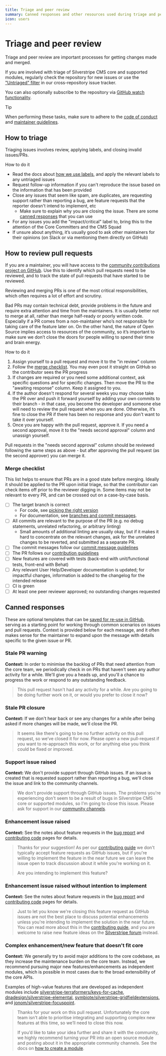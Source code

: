 ```yaml
---
title: Triage and peer review
summary: Canned responses and other resources used during triage and peer review
icon: users
---
```


# Triage and peer review

Triage and peer review are important processes for getting changes made and merged.

If you are involved with triage of Silverstripe CMS core and supported modules, regularly check the repository for new issues or use the ["Untriaged" filter](https://elvis.silverstripe.org/?mode=untriaged) in our cross-repository issue tracker.

You can also optionally subscribe to the repository via [GitHub watch functionality](https://docs.github.com/en/account-and-profile/managing-subscriptions-and-notifications-on-github/setting-up-notifications/configuring-notifications#configuring-your-watch-settings-for-an-individual-repository).

> [!TIP]
> When performing these tasks, make sure to adhere to the [code of conduct](/project_governance/code_of_conduct/) and [maintainer guidelines](/project_governance/maintainer_guidelines/#guidelines).

## How to triage

Triaging issues involves review, applying labels, and closing invalid issues/PRs.

How to do it

- Read the docs about [how we use labels](./issues_and_bugs/#labels), and apply the relevant labels to any untriaged issues
- Request follow-up information if you can't reproduce the issue based on the information that has been provided
- Close any issues that seem like spam, are duplicates, are requesting support rather than reporting a bug, are feature requests that the reporter doesn't intend to implement, etc
  - Make sure to explain why you are closing the issue. There are some [canned responses](#canned-responses) that you can use
- For any issues you add the "impact/critical" label to, bring this to the attention of the Core Committers and the CMS Squad
- If unsure about anything, it’s usually good to ask other maintainers for their opinions (on Slack or via mentioning them directly on GitHub)

## How to review pull requests

If you are a maintainer, you will have access to the [community contributions project on GitHub](https://github.com/orgs/silverstripe/projects/4). Use this to identify which pull requests need to be reviewed, and to track the state of pull requests that have started to be reviewed.

Reviewing and merging PRs is one of the most critical responsibilities, which often requires a lot of effort and scrutiny.

Bad PRs may contain technical debt, provide problems in the future and require extra attention and time from the maintainers. It is usually better not to merge at all, rather than merge half-ready or poorly written code. Especially if a PR comes from a non-maintainer who’s not responsible for taking care of the feature later on. On the other hand, the nature of Open Source implies access to resources of the community, so it’s important to make sure we don’t close the doors for people willing to spend their time and brain energy.

How to do it

1. Assign yourself to a pull request and move it to the "in review" column
1. Follow the [merge checklist](#merge-checklist). You may even post it straight on GitHub so the contributor sees the PR progress
1. If changes are required or you need some additional context, ask specific questions and for specific changes. Then move the PR to the "awaiting response" column. Keep it assigned to you.
1. If the author doesn't respond for several weeks you may choose take the PR over and push it forward yourself by adding your own commits to their branch - in that case, you become the developer and someone else will need to review the pull request when you are done. Otherwise, it’s fine to close the PR if there has been no response and you don't want to take it over yourself.
1. Once you are happy with the pull request, approve it. If you need a second approval, move it to the "needs second approval" column and unassign yourself.

Pull requests in the "needs second approval" column should be reviewed following the same steps as above - but after approving the pull request (as the second approver) you can merge it.

### Merge checklist

This list helps to ensure that PRs are in a good state before merging. Ideally it should be applied to the PR upon
initial triage, so that the contributor can check items off prior to the reviewer digging in. Some items may not be
relevant to every PR, and can be crossed out on a case-by-case basis.

- [ ] The target branch is correct
  - For code, see [picking the right version](./code/#picking-the-right-version)
  - For documentation, see [branches and commit messages](./documentation#branches-and-commit-messages).
- [ ] All commits are relevant to the purpose of the PR (e.g. no debug statements, unrelated refactoring, or arbitrary linting)
  - Small amounts of additional linting are usually okay, but if it makes it hard to concentrate on the relevant
    changes, ask for the unrelated changes to be reverted, and submitted as a separate PR.
- [ ] The commit messages follow our [commit message guidelines](./code/#commit-messages)
- [ ] The PR follows our [contribution guidelines](./code/)
- [ ] New features are covered with tests (back-end with unit/functional tests, front-end with Behat)
- [ ] Any relevant User Help/Developer documentation is updated; for impactful changes, information is added to the
  changelog for the intended release
- [ ] CI is green
- [ ] At least one peer reviewer approved; no outstanding changes requested

## Canned responses

These are optional templates that can be [saved for re-use in GitHub](https://docs.github.com/en/github/writing-on-github/working-with-saved-replies),
serving as a starting point for working through common scenarios on issues and pull requests. Context is provided
below for each message, and it often makes sense for the maintainer to
expand upon the message with details specific to the given issue or PR.

### Stale PR warning

**Context:** In order to minimise the backlog of PRs that need attention from the core team, we periodically check in
on PRs that haven't seen any author activity for a while. We'll give you a heads up, and you'll a chance to
progress the work or respond to any outstanding feedback.

> This pull request hasn't had any activity for a while. Are you going to be doing further work on it, or would you
> prefer to close it now?

### Stale PR closure

**Context:** If we don't hear back or see any changes for a while after being asked if more changes will be made, we'll close the PR.

> It seems like there's going to be no further activity on this pull request, so we’ve closed it for now. Please open a
> new pull-request if you want to re-approach this work, or for anything else you think could be fixed or improved.

### Support issue raised

**Context:** We don't provide support through GitHub issues. If an issue is created that is requested support rather than reporting a bug, we'll close the issue and link to the community channels.

> We don't provide support through GitHub issues. The problems you're experiencing don't seem to be a result of bugs in Silverstripe CMS core or supported modules, so
> I'm going to close this issue. Please ask for support in our [community channels](https://www.silverstripe.org/community).

### Enhancement issue raised

**Context:** See the notes about feature requests in the [bug report](./issues_and_bugs/#feature-requests) and [contributing code](./code/#make-or-find-a-github-issue) pages for details.

> Thanks for your suggestion! As per our [contributing guide](./issues_and_bugs/#feature-requests) we don't typically
> accept feature requests as GitHub issues, but if you're willing to implement the feature in the near future we can
> leave the issue open to track discussion about it while you're working on it.
>
> Are you intending to implement this feature?

### Enhancement issue raised without intention to implement

**Context:** See the notes about feature requests in the [bug report](./issues_and_bugs/#feature-requests) and [contributing code](./code/#make-or-find-a-github-issue) pages for details.

> Just to let you know we're closing this feature request as GitHub issues are not the best
> place to discuss potential enhancements unless you're intending to implement the solution in the near future.
> You can read more about this in the [contributing guide](./issues_and_bugs/#feature-requests),
> and you are welcome to raise new feature ideas on the [Silverstripe forum](https://forum.silverstripe.org/c/feature-ideas)
> instead.

### Complex enhancement/new feature that doesn't fit core

**Context:** We generally try to avoid major additions to the core codebase, as they increase the maintenance burden
on the core team. Instead, we recommend pursuing major new features/enhancements as independent modules, which is
possible in most cases due to the broad extensibility of the core APIs.

Examples of high-value features that are developed as independent modules include
[silverstripe-terraformers/keys-for-cache](https://github.com/silverstripe-terraformers/keys-for-cache),
[dnadesign/silverstripe-elemental](https://github.com/silverstripe/silverstripe-elemental),
[symbiote/silverstripe-gridfieldextensions](https://github.com/symbiote/silverstripe-gridfieldextensions),
and [jonom/silverstripe-focuspoint](https://github.com/jonom/silverstripe-focuspoint).

> Thanks for your work on this pull request. Unfortunately the core team isn't able to prioritise integrating and
> supporting complex new features at this time, so we’ll need to close this now.
>
> If you’d like to take your idea further and share it with the community, we highly recommend turning your PR into an
> open source module and posting about it in the appropriate community channels. See the docs on
> [how to create a module](/developer_guides/extending/modules/#create).
